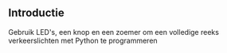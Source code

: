## Introductie

Gebruik LED's, een knop en een zoemer om een ​​volledige reeks verkeerslichten met Python te programmeren